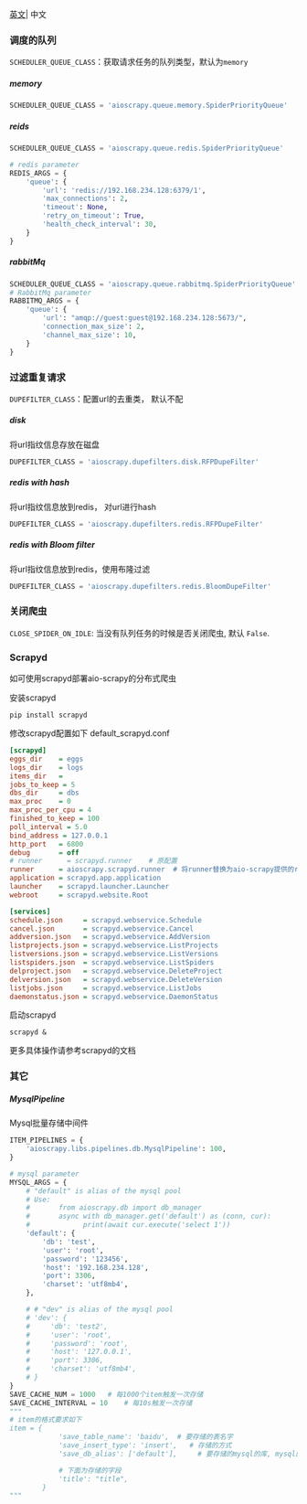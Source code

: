 
[英文](./documentation.md)| 中文
### 调度的队列
`SCHEDULER_QUEUE_CLASS`：获取请求任务的队列类型，默认为`memory`
##### memory
```python
SCHEDULER_QUEUE_CLASS = 'aioscrapy.queue.memory.SpiderPriorityQueue'
```
##### reids
```python
SCHEDULER_QUEUE_CLASS = 'aioscrapy.queue.redis.SpiderPriorityQueue'

# redis parameter
REDIS_ARGS = {
    'queue': {
        'url': 'redis://192.168.234.128:6379/1',
        'max_connections': 2,
        'timeout': None,
        'retry_on_timeout': True,
        'health_check_interval': 30,
    }
}
```
##### rabbitMq
```python
SCHEDULER_QUEUE_CLASS = 'aioscrapy.queue.rabbitmq.SpiderPriorityQueue'
# RabbitMq parameter
RABBITMQ_ARGS = {
    'queue': {
        'url': "amqp://guest:guest@192.168.234.128:5673/",
        'connection_max_size': 2,
        'channel_max_size': 10,
    }
}
```

### 过滤重复请求
`DUPEFILTER_CLASS`：配置url的去重类， 默认不配

##### disk
将url指纹信息存放在磁盘
```python
DUPEFILTER_CLASS = 'aioscrapy.dupefilters.disk.RFPDupeFilter'
```
##### redis with hash
将url指纹信息放到redis， 对url进行hash
```python
DUPEFILTER_CLASS = 'aioscrapy.dupefilters.redis.RFPDupeFilter'
```
##### redis with Bloom filter
将url指纹信息放到redis，使用布隆过滤
```python
DUPEFILTER_CLASS = 'aioscrapy.dupefilters.redis.BloomDupeFilter'
```

### 关闭爬虫
`CLOSE_SPIDER_ON_IDLE`: 当没有队列任务的时候是否关闭爬虫, 默认 `False`.


### Scrapyd
如可使用scrapyd部署aio-scrapy的分布式爬虫

安装scrapyd
```shell
pip install scrapyd
```
修改scrapyd配置如下
default_scrapyd.conf
```ini
[scrapyd]
eggs_dir    = eggs
logs_dir    = logs
items_dir   =
jobs_to_keep = 5
dbs_dir     = dbs
max_proc    = 0
max_proc_per_cpu = 4
finished_to_keep = 100
poll_interval = 5.0
bind_address = 127.0.0.1
http_port   = 6800
debug       = off
# runner      = scrapyd.runner    # 原配置
runner      = aioscrapy.scrapyd.runner  # 将runner替换为aio-scrapy提供的runner
application = scrapyd.app.application
launcher    = scrapyd.launcher.Launcher
webroot     = scrapyd.website.Root

[services]
schedule.json     = scrapyd.webservice.Schedule
cancel.json       = scrapyd.webservice.Cancel
addversion.json   = scrapyd.webservice.AddVersion
listprojects.json = scrapyd.webservice.ListProjects
listversions.json = scrapyd.webservice.ListVersions
listspiders.json  = scrapyd.webservice.ListSpiders
delproject.json   = scrapyd.webservice.DeleteProject
delversion.json   = scrapyd.webservice.DeleteVersion
listjobs.json     = scrapyd.webservice.ListJobs
daemonstatus.json = scrapyd.webservice.DaemonStatus

```
启动scrapyd
```shell
scrapyd &
```
更多具体操作请参考scrapyd的文档

### 其它

##### MysqlPipeline
Mysql批量存储中间件
```python
ITEM_PIPELINES = {
    'aioscrapy.libs.pipelines.db.MysqlPipeline': 100,
}

# mysql parameter
MYSQL_ARGS = {
    # "default" is alias of the mysql pool
    # Use:
    #       from aioscrapy.db import db_manager
    #       async with db_manager.get('default') as (conn, cur):
    #             print(await cur.execute('select 1'))
    'default': {
        'db': 'test',
        'user': 'root',
        'password': '123456',
        'host': '192.168.234.128',
        'port': 3306,
        'charset': 'utf8mb4',
    },

    # # "dev" is alias of the mysql pool
    # 'dev': {
    #     'db': 'test2',
    #     'user': 'root',
    #     'password': 'root',
    #     'host': '127.0.0.1',
    #     'port': 3306,
    #     'charset': 'utf8mb4',
    # }
}
SAVE_CACHE_NUM = 1000   # 每1000个item触发一次存储
SAVE_CACHE_INTERVAL = 10    # 每10s触发一次存储
"""
# item的格式要求如下
item = {
            'save_table_name': 'baidu',  # 要存储的表名字
            'save_insert_type': 'insert',   # 存储的方式
            'save_db_alias': ['default'],     # 要存储的mysql的库, mysql的alias

            # 下面为存储的字段
            'title': "title",
        }
"""
```
